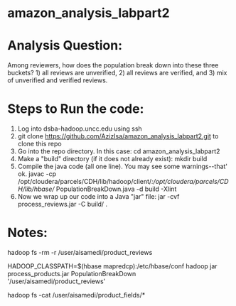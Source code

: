# amazon_analysis_labpart2
# Analysis Question:

Among reviewers, how does the population break down into these three buckets?  1) all reviews are unverified, 2) all reviews are verified, and 3) mix of unverified and verified reviews.

# Steps to Run the code:
1. Log into dsba-hadoop.uncc.edu using ssh
2. git clone https://github.com/AzizIsa/amazon_analysis_labpart2.git to clone this repo
3. Go into the repo directory. In this case: cd amazon_analysis_labpart2
4. Make a "build" directory (if it does not already exist): mkdir build
5. Compile the java code (all one line). You may see some warnings--that' ok.
javac -cp /opt/cloudera/parcels/CDH/lib/hadoop/client/*:/opt/cloudera/parcels/CDH/lib/hbase/* PopulationBreakDown.java -d build -Xlint
6. Now we wrap up our code into a Java "jar" file: jar -cvf process_reviews.jar -C build/ .


# Notes:
hadoop fs -rm -r /user/aisamedi/product_reviews

HADOOP_CLASSPATH=$(hbase mapredcp):/etc/hbase/conf hadoop jar process_products.jar PopulationBreakDown '/user/aisamedi/product_reviews'

hadoop fs -cat /user/aisamedi/product_fields/*

